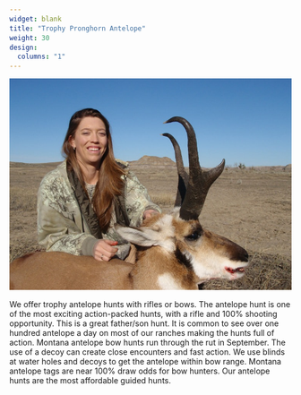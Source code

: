 ```yaml
---
widget: blank
title: "Trophy Pronghorn Antelope"
weight: 30
design:
  columns: "1"
---
```


![Trophy Pronghorn](images/trophy-pronghorn.jpg)

We offer trophy antelope hunts with rifles or bows. The antelope hunt is one of the most exciting action-packed hunts, with a rifle and 100% shooting opportunity. This is a great father/son hunt. It is common to see over one hundred antelope a day on most of our ranches making the hunts full of action. Montana antelope bow hunts run through the rut in September. The use of a decoy can create close encounters and fast action. We use blinds at water holes and decoys to get the antelope within bow range. Montana antelope tags are near 100% draw odds for bow hunters. Our antelope hunts are the most affordable guided hunts.
